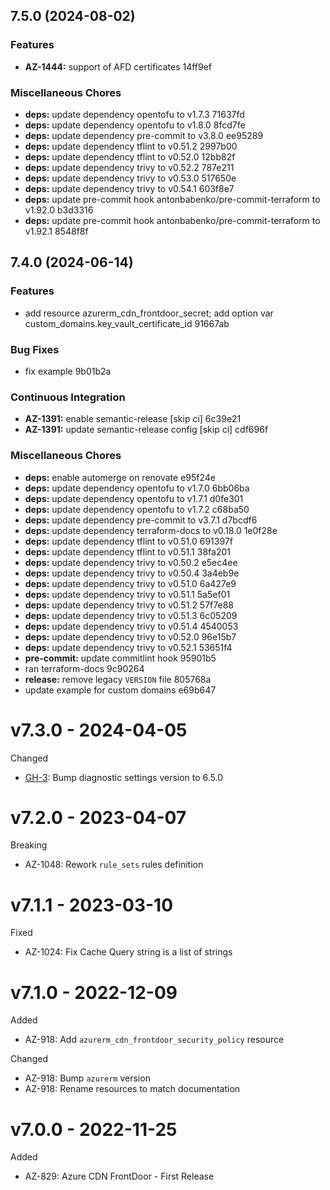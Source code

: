 ## 7.5.0 (2024-08-02)


### Features

* **AZ-1444:** support of AFD certificates 14ff9ef


### Miscellaneous Chores

* **deps:** update dependency opentofu to v1.7.3 71637fd
* **deps:** update dependency opentofu to v1.8.0 8fcd7fe
* **deps:** update dependency pre-commit to v3.8.0 ee95289
* **deps:** update dependency tflint to v0.51.2 2997b00
* **deps:** update dependency tflint to v0.52.0 12bb82f
* **deps:** update dependency trivy to v0.52.2 787e211
* **deps:** update dependency trivy to v0.53.0 517650e
* **deps:** update dependency trivy to v0.54.1 603f8e7
* **deps:** update pre-commit hook antonbabenko/pre-commit-terraform to v1.92.0 b3d3316
* **deps:** update pre-commit hook antonbabenko/pre-commit-terraform to v1.92.1 8548f8f

## 7.4.0 (2024-06-14)


### Features

* add resource azurerm_cdn_frontdoor_secret; add option var custom_domains.key_vault_certificate_id 91667ab


### Bug Fixes

* fix example 9b01b2a


### Continuous Integration

* **AZ-1391:** enable semantic-release [skip ci] 6c39e21
* **AZ-1391:** update semantic-release config [skip ci] cdf696f


### Miscellaneous Chores

* **deps:** enable automerge on renovate e95f24e
* **deps:** update dependency opentofu to v1.7.0 6bb06ba
* **deps:** update dependency opentofu to v1.7.1 d0fe301
* **deps:** update dependency opentofu to v1.7.2 c68ba50
* **deps:** update dependency pre-commit to v3.7.1 d7bcdf6
* **deps:** update dependency terraform-docs to v0.18.0 1e0f28e
* **deps:** update dependency tflint to v0.51.0 691397f
* **deps:** update dependency tflint to v0.51.1 38fa201
* **deps:** update dependency trivy to v0.50.2 e5ec4ee
* **deps:** update dependency trivy to v0.50.4 3a4eb9e
* **deps:** update dependency trivy to v0.51.0 6a427e9
* **deps:** update dependency trivy to v0.51.1 5a5ef01
* **deps:** update dependency trivy to v0.51.2 57f7e88
* **deps:** update dependency trivy to v0.51.3 6c05209
* **deps:** update dependency trivy to v0.51.4 4540053
* **deps:** update dependency trivy to v0.52.0 96e15b7
* **deps:** update dependency trivy to v0.52.1 53651f4
* **pre-commit:** update commitlint hook 95901b5
* ran terraform-docs 9c90264
* **release:** remove legacy `VERSION` file 805768a
* update example for custom domains e69b647

# v7.3.0 - 2024-04-05

Changed
  * [GH-3](https://github.com/claranet/terraform-azurerm-cdn-frontdoor/pull/3): Bump diagnostic settings version to 6.5.0

# v7.2.0 - 2023-04-07

Breaking
  * AZ-1048: Rework `rule_sets` rules definition

# v7.1.1 - 2023-03-10

Fixed
  * AZ-1024: Fix Cache Query string is a list of strings

# v7.1.0 - 2022-12-09

Added
  * AZ-918: Add `azurerm_cdn_frontdoor_security_policy` resource

Changed
  * AZ-918: Bump `azurerm` version
  * AZ-918: Rename resources to match documentation

# v7.0.0 - 2022-11-25

Added
  * AZ-829: Azure CDN FrontDoor - First Release
